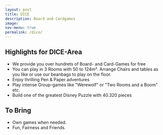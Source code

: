 ```yaml
---
layout: post
title: DICE
description: Board and Cardgames
image: 
nav-menu: true
permalink: /dice/
---
```


## Highlights for DICE-Area

* We provide you over hundrets of Board- and Card-Games for free
* You can play in 3 Rooms with 50 to 124m². Arrange Chairs and tables as you like or use our beanbags to play on the floor.
* Enjoy thrilling Pen & Paper adventures 
* Play intense Group-games like "Werewolf" or "Two Rooms and a Boom" etc.
* Build one of the greatest Disney Puzzle with 40.320 pieces 

## To Bring
* Own games when needed.
* Fun, Fairness and Friends.


